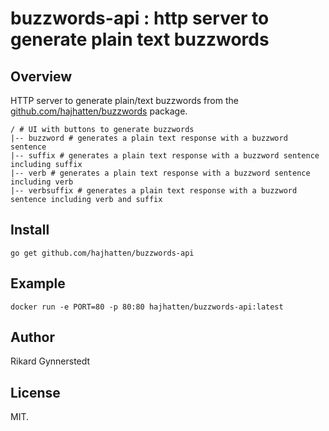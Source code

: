 # buzzwords-api : http server to generate plain text buzzwords

## Overview

HTTP server to generate plain/text buzzwords from the [github.com/hajhatten/buzzwords](https://github.com/hajhatten/buzzwords) package.

```
/ # UI with buttons to generate buzzwords
|-- buzzword # generates a plain text response with a buzzword sentence
|-- suffix # generates a plain text response with a buzzword sentence including suffix
|-- verb # generates a plain text response with a buzzword sentence including verb
|-- verbsuffix # generates a plain text response with a buzzword sentence including verb and suffix
```

## Install

```
go get github.com/hajhatten/buzzwords-api
```

## Example

```
docker run -e PORT=80 -p 80:80 hajhatten/buzzwords-api:latest
```

## Author

Rikard Gynnerstedt

## License

MIT.
